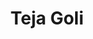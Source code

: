 ---
SICRIS: 15295
draft: false
fixName: teja_goli
lab: Laboratory for Cognitive Modeling
labPos: Laboratory Member
location: null
mailInfo: teja.goli@fri.uni-lj.si
officeHours: null
profName: Teja Goli
profTitle: Laboratory Technician
telephoneInfo: null
title: Teja Goli
---